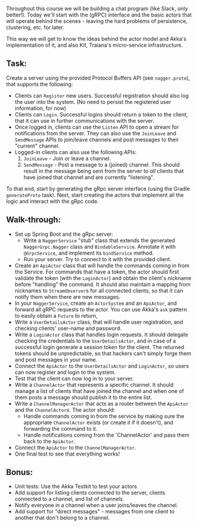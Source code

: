 Throughout this course we will be building a chat program (like Slack, only better!). Today we'll start with the (gRPC)
interface and the basic actors that will operate behind the scenes - leaving the hard problems of persistence,
clustering, etc. for later.

This way we will get to know the ideas behind the actor model and Akka's implementation of it, and also Kit, Traiana's
micro-service infrastructure.

Task:
-----
Create a server using the provided Protocol Buffers API (see `nagger.proto`), that supports the following:

* Clients can `Register` new users. Successful registration should also log the user into the system. (No need to
  persist the registered user information, for now)
* Clients can `Login`. Successful logins should return a token to the client, that it can use in further communications
  with the server.
* Once logged in, clients can use the `Listen` API to open a stream for notifications from the server. They can also use
  the `JoinLeave` and `SendMessage` APIs to join/leave channels and post messages to their "current" channel.
* Logged-in clients can also use the following APIs:
    1. `JoinLeave` - Join or leave a channel.
    2. `SendMessage` - Post a message to a (joined) channel. This should result in the message being sent from the
        server to _all_ clients that have joined that channel and are currently "listening".

To that end, start by generating the gRpc server interface (using the Gradle `generateProto` task). Next, start
creating the actors that implement all the logic and interact with the gRpc code.

Walk-through:
-------------
* Set up Spring Boot and the gRpc server:
    - Write a `NaggerService` "stub" class that extends the generated `NaggerGrpc.Nagger` class and `BindableService`.
      Annotate it with `@GrpcService`, and implement its `bindService` method.
    - Run your server. Try to connect to it with the provided client.
* Create an `ApiActor` class that will handle the commands coming in from the Service. For commands that have a token,
  the actor should first validate the token (with the `LoginActor`) and obtain the client's nickname before "handling"
  the command. It should also maintain a mapping from nicknames to `StreamObserver`s for all connected clients, so that
  it can notify them when there are new messages.
* In your `NaggerService`, create an `ActorSystem` and an `ApiActor`, and forward all gRPC requests to the actor. You
  can use Akka's `ask` pattern to easily obtain a `Future` to return, 
* Write a `UserDetailsActor` class, that will handle user registration, and checking clients' user-name and password.
* Write a `LoginActor` class that handles login requests. It should delegate checking the credentials to the
  `UserDetailsActor`, and in case of a successful login generate a session token for the client. The returned tokens
  should be unpredictable, so that hackers can't simply forge them and post messages in your name.
* Connect the `ApiActor` to the `UserDetailsActor` and `LoginActor`, so users can now register and login to the system.
* Test that the client can now log in to your server.
* Write a `ChannelActor` that represents a specific channel. It should manage a list of clients that have joined the
  channel and when one of them posts a message should publish it to the entire list.
* Write a `ChannelManagerActor` that acts as a router between the `ApiActor` and the `ChannelActor`s. The actor should:
    - Handle commands coming in from the service by making sure the appropriate `ChannelActor` exists (or create it if
      it doesn't), and forwarding the command to it.
    - Handle notifications coming from the 'ChannelActor' and pass them back to the `ApiActor`.
* Connect the `ApiActor` to the `ChannelManagerActor`.
* One final test to see that everything works!

Bonus:
------
* Unit tests: Use the Akka Testkit to test your actors
* Add support for listing clients connected to the server, clients connected to a channel, and list of channels.
* Notify everyone in a channel when a user joins/leaves the channel.
* Add support for "direct messages" - messages from one client to another that don't belong to a channel.